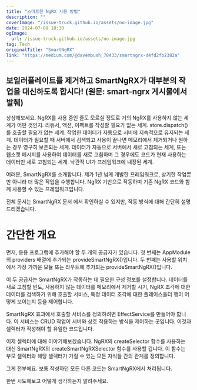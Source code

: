 ```yaml
---
title: "스마트한 NgRX 사용 방법"
description: ""
coverImage: "/issue-truck.github.io/assets/no-image.jpg"
date: 2024-07-09 10:30
ogImage: 
  url: /issue-truck.github.io/assets/no-image.jpg
tag: Tech
originalTitle: "SmartNgRX"
link: "https://medium.com/@davembush_78433/smartngrx-d4fd2fb2382a"
---
```



## 보일러플레이트를 제거하고 SmartNgRX가 대부분의 작업을 대신하도록 합시다! (원문: smart-ngrx 게시물에서 발췌)

상상해보세요. NgRX를 사용 중인 줄도 모르실 정도로 거의 NgRX를 사용하지 않는 세계가 어떤 것인지. 리듀서, 액션, 이펙트를 작성할 필요가 없는 세계. store.dispatch()를 호출할 필요가 없는 세계. 작업한 데이터가 자동으로 서버에 지속적으로 유지되는 세계. 데이터가 필요할 때 서버에서 검색되고 사용이 끝나면 메모리에서 제거되거나 원하는 경우 영구히 보존되는 세계. 데이터가 자동으로 서버에서 새로 고침되는 세계, 또는 웹소켓 메시지를 사용하여 데이터를 새로 고침하며 그 경우에도 코드가 현재 사용하는 데이터만 새로 고침되는 세계. 낙관적 UI가 프레임워크에 내장된 세계.

여러분, SmartNgRX를 소개합니다. 제가 1년 넘게 개발한 프레임워크로, 상기한 작업뿐만 아니라 더 많은 작업을 수행합니다. NgRX 기반으로 작동하며 기존 NgRX 코드와 함께 사용할 수 있는 프레임워크입니다.

전체 문서는 SmartNgRX 문서 에서 확인하실 수 있지만, 작동 방식에 대해 간단히 설명드리겠습니다.

<div class="content-ad"></div>

# 간단한 개요

먼저, 응용 프로그램에 추가해야 할 두 개의 공급자가 있습니다. 첫 번째는 AppModule의 providers 배열에 추가되는 provideSmartNgRX()입니다. 두 번째는 사용할 위치에서 가장 가까운 모듈 또는 라우트에 추가되는 provideSmartNgRX()입니다.

이 두 공급자는 SmartNgRX가 작동하는 데 필요한 구성 정보를 설정합니다. 데이터를 새로 고침할 빈도, 사용하지 않는 데이터를 메모리에서 제거할 시기, NgRX 조각에 대한 데이터를 검색하기 위해 호출할 서비스, 특정 데이터 조각에 대한 플레이스홀더 행이 어떻게 보이는지 등을 제어합니다.

SmartNgRX 효과에서 호출할 서비스를 정의하려면 EffectService를 만들어야 합니다. 이 서비스는 CRUD 작업이 서버와 상호 작용하는 방식을 제어하는 곳입니다. 이것과 셀렉터가 작성해야 할 유일한 코드입니다.

<div class="content-ad"></div>

이제 셀렉터에 대해 이야기해보겠습니다. NgRX의 createSelector 함수를 사용하는 대신 SmartNgRX의 createSmartNgRXSelector 함수를 사용할 겁니다. 이 함수는 부모 셀렉터와 해당 셀렉터가 가질 수 있는 모든 자식들 간의 관계를 정의합니다.

그게 전부에요. 보통 작성하던 모든 다른 코드는 SmartNgRX에서 처리됩니다.

한번 시도해보고 어떻게 생각하는지 알려주세요.